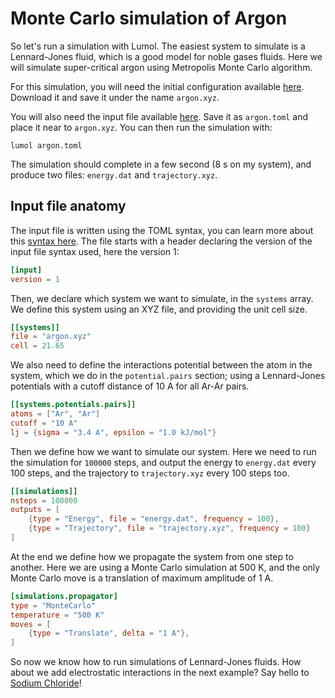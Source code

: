 # Monte Carlo simulation of Argon

So let's run a simulation with Lumol. The easiest system to simulate is a
Lennard-Jones fluid, which is a good model for noble gases fluids. Here we will
simulate super-critical argon using Metropolis Monte Carlo algorithm.

For this simulation, you will need the initial configuration available
[here][argon.xyz]. Download it and save it under the name `argon.xyz`.

You will also need the input file available [here][argon.toml]. Save it as
`argon.toml` and place it near to `argon.xyz`. You can then run the simulation
with:

```
lumol argon.toml
```

The simulation should complete in a few second (8 s on my system), and produce
two files: `energy.dat` and `trajectory.xyz`.

## Input file anatomy

The input file is written using the TOML syntax, you can learn more about this
[syntax here][TOML]. The file starts with a header declaring the version of the
input file syntax used, here the version 1:

```toml
[input]
version = 1
```

Then, we declare which system we want to simulate, in the `systems` array. We
define this system using an XYZ file, and providing the unit cell size.

```toml
[[systems]]
file = "argon.xyz"
cell = 21.65
```

We also need to define the interactions potential between the atom in the
system, which we do in the `potential.pairs` section; using a Lennard-Jones
potentials with a cutoff distance of 10 A for all Ar-Ar pairs.

```toml
[[systems.potentials.pairs]]
atoms = ["Ar", "Ar"]
cutoff = "10 A"
lj = {sigma = "3.4 A", epsilon = "1.0 kJ/mol"}
```

Then we define how we want to simulate our system. Here we need to run the
simulation for `100000` steps, and output the energy to `energy.dat` every 100
steps, and the trajectory to `trajectory.xyz` every 100 steps too.

```toml
[[simulations]]
nsteps = 100000
outputs = [
    {type = "Energy", file = "energy.dat", frequency = 100},
    {type = "Trajectory", file = "trajectory.xyz", frequency = 100}
]
```

At the end we define how we propagate the system from one step to another. Here
we are using a Monte Carlo simulation at 500 K, and the only Monte Carlo move is
a translation of maximum amplitude of 1 A.

```toml
[simulations.propagator]
type = "MonteCarlo"
temperature = "500 K"
moves = [
    {type = "Translate", delta = "1 A"},
]
```

So now we know how to run simulations of Lennard-Jones fluids. How about we add
electrostatic interactions in the next example? Say hello to [Sodium
Chloride][nacl]!

[argon.xyz]: data/argon.xyz
[argon.toml]: data/argon.toml
[TOML]: https://github.com/toml-lang/toml
[nacl]: tutorial/nacl.html
